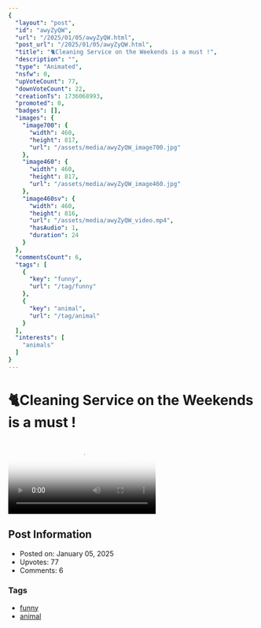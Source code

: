 ```yaml
---
{
  "layout": "post",
  "id": "awyZyQW",
  "url": "/2025/01/05/awyZyQW.html",
  "post_url": "/2025/01/05/awyZyQW.html",
  "title": "🐈Cleaning Service on the Weekends is a must !",
  "description": "",
  "type": "Animated",
  "nsfw": 0,
  "upVoteCount": 77,
  "downVoteCount": 22,
  "creationTs": 1736068993,
  "promoted": 0,
  "badges": [],
  "images": {
    "image700": {
      "width": 460,
      "height": 817,
      "url": "/assets/media/awyZyQW_image700.jpg"
    },
    "image460": {
      "width": 460,
      "height": 817,
      "url": "/assets/media/awyZyQW_image460.jpg"
    },
    "image460sv": {
      "width": 460,
      "height": 816,
      "url": "/assets/media/awyZyQW_video.mp4",
      "hasAudio": 1,
      "duration": 24
    }
  },
  "commentsCount": 6,
  "tags": [
    {
      "key": "funny",
      "url": "/tag/funny"
    },
    {
      "key": "animal",
      "url": "/tag/animal"
    }
  ],
  "interests": [
    "animals"
  ]
}
---
```


# 🐈Cleaning Service on the Weekends is a must !

<video controls playsinline loop poster="/assets/media/awyZyQW_image460.jpg">
  <source src="/assets/media/awyZyQW_video.mp4" type="video/mp4">
  Your browser does not support the video tag.
</video>

## Post Information

- Posted on: January 05, 2025
- Upvotes: 77
- Comments: 6

### Tags

- [funny](/tag/funny)
- [animal](/tag/animal)
